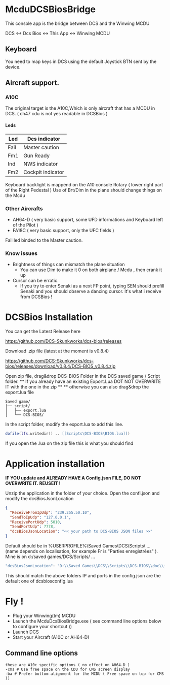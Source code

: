 ﻿# McduDCSBiosBridge
This console app is the bridge between DCS and the Winwing MCDU 

DCS <-> Dcs Bios <-> This App <-> Winwing MCDU 

## Keyboard 
You need to map keys in DCS using the default Joystick BTN sent by the device. 

## Aircraft support. 


### A10C 
The original target is the A10C,Which is only aircraft that has a MCDU in DCS. ( ch47 cdu is not yes readable in DCSBios )

#### Leds 

| Led     | Dcs indicator |
|---------|---------------|
| Fail | Master caution   | 
| Fm1  | Gun Ready        |
| Ind  | NWS indicator    |
| Fm2  | Cockpit indicator|

Keyboard backlight is mappend on the A10 console Rotary ( lower right part of the Right Pedestal )
Use of Brt/Dim in the plane should change things on the Mcdu 
 

### Other Aircrafts

- AH64-D ( very basic support, some UFD informations and Keyboard left of the Pilot )
- FA18C ( very basic support, only the UFC fields  )

Fail led binded to the Master caution.

### Know issues 
- Brightness of things can mismatch the plane situation 
	- You can use Dim to make it 0 on both airplane / Mcdu , then crank it up 
- Cursor can be erratic. 
	- If you try to enter Senaki as a next FP point, typing SEN should prefill Senaki and you should observe a dancing cursor. It's what i receive from DCSBios ! 

# DCSBios Installation

You can get the Latest Release here

https://github.com/DCS-Skunkworks/dcs-bios/releases

Download .zip file (latest at the moment is v0.8.4)

https://github.com/DCS-Skunkworks/dcs-bios/releases/download/v0.8.4/DCS-BIOS_v0.8.4.zip

Open zip file, drag&drop DCS-BIOS Folder in the DCS saved game / Script folder. 
** If you already have an existing Export.Lua DOT NOT OVERWRITE IT with the one in the zip **
** otherwise you can also drag&drop the export.lua file 

```
Saved game/
├── script/
│   ├── export.lua
│   └── DCS-BIOS/
```

In the script folder, modify the export.lua to add this line. 

```lua
dofile(lfs.writedir() .. [[Scripts\DCS-BIOS\BIOS.lua]])
```

If you open the .lua on the zip file this is what you should find 

# Application installation 

**IF YOU update and ALREADY HAVE A Config.json FILE, DO NOT OVERWRITE IT.
REUSEIT !** 

Unzip the application in the folder of your choice.
Open the confi.json and modify the dcsBiosJsonLocation 

```json
{
  "ReceiveFromIpUdp": "239.255.50.10",
  "SendToIpUdp": "127.0.0.1",
  "ReceivePortUdp": 5010,
  "SendPortUdp": 7778,
  "dcsBiosJsonLocation": "<< your path to DCS-BIOS JSON files >>"
}
```

Default should be in %USERPROFILE%\Saved Games\DCS\Scripts\ ...  
(name depends on localisation, for example Fr is "Parties enregistrées" ).
Mine is on d:/saved games/DCS/Scripts/ ... 

```lua
"dcsBiosJsonLocation": "D:\\Saved Games\\DCS\\Scripts\\DCS-BIOS\\doc\\json"
```
This should match the above folders 
IP and ports in the config.json are the default one of dcsbiosconfig.lua 

# Fly ! 

- Plug your Winwing(tm) MCDU
- Launch the McduDcsBiosBridge.exe ( see command line options below to configure your shortcut ))
- Launch DCS
- Start your Aircraft (A10C or AH64-D)

## Command line options 
```
these are A10c specific options ( no effect on AH64-D )
-cms # Use free space on the CDU for CMS screen display
-ba # Prefer bottom alignment for the MCDU ( Free space on top for CMS ))
